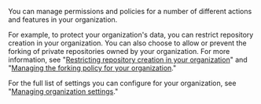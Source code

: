 You can manage permissions and policies for a number of different actions and features in your organization.

For example, to protect your organization's data, you can restrict repository creation in your organization. You can also choose to allow or prevent the forking of private repositories owned by your organization. For more information, see "[Restricting repository creation in your organization](/organizations/managing-organization-settings/restricting-repository-creation-in-your-organization)" and "[Managing the forking policy for your organization](/organizations/managing-organization-settings/managing-the-forking-policy-for-your-organization)."

For the full list of settings you can configure for your organization, see "[Managing organization settings](/organizations/managing-organization-settings)."

